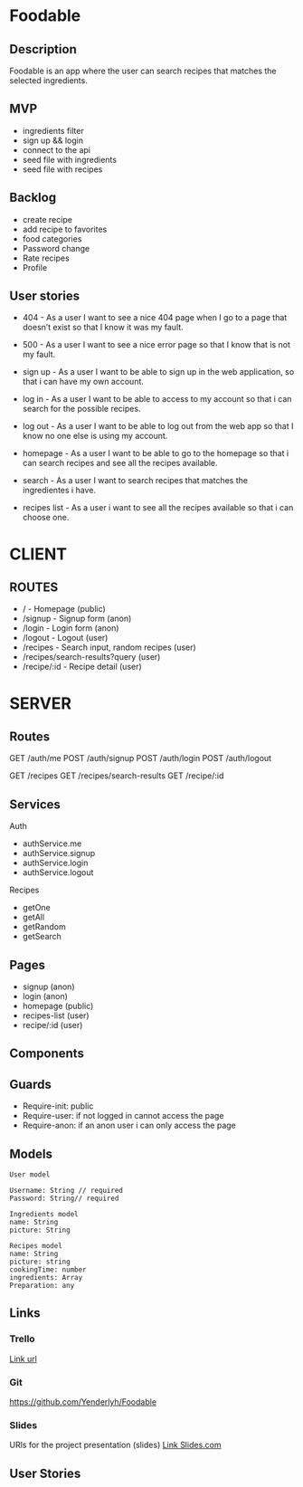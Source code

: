 

# Foodable

## Description
 Foodable is an app where the user can search recipes that matches the selected ingredients.


## MVP
- ingredients filter
- sign up && login
- connect to the api 
- seed file  with ingredients
- seed file  with recipes


## Backlog
- create recipe
- add recipe to favorites
- food categories
- Password change
- Rate recipes
- Profile

## User stories
- 404 - As a user I want to see a nice 404 page when I go to a page that doesn’t exist so that I know it was my fault.

- 500 - As a user I want to see a nice error page so that I know that is not my fault.

- sign up - As a user I want to be able to sign up in the web application, so that i can have my own account.

- log in - As a user I want to be able to access to my account so that i can search for the possible recipes.

- log out - As a user I want to be able to log out from the web app so that I know no one else is using my account.

- homepage - As a user I want to be able to go to the homepage so that i can search recipes and see all the recipes available.

- search - As a user I want to search recipes that matches the ingredientes i have.

- recipes list - As a user i want to see all the recipes available so that i can choose one.

# CLIENT

## ROUTES 

- / - Homepage (public)
- /signup - Signup form (anon)
- /login - Login form (anon)
- /logout - Logout (user)
- /recipes - Search input, random recipes (user)
- /recipes/search-results?query (user)
- /recipe/:id - Recipe detail (user)


# SERVER

## Routes
GET /auth/me
POST /auth/signup 
POST /auth/login 
POST /auth/logout 

GET /recipes
GET /recipes/search-results
GET /recipe/:id

## Services
Auth
- authService.me
- authService.signup 
- authService.login 
- authService.logout 


Recipes
  - getOne
  - getAll
  - getRandom
  - getSearch

## Pages
  - signup (anon)
  - login (anon)
  - homepage (public)
  - recipes-list (user)
  - recipe/:id (user)

## Components

## Guards
- Require-init: public
- Require-user: if not logged in cannot access the page
- Require-anon: if an anon user i can only access the page

## Models
```
User model 

Username: String // required
Password: String// required

Ingredients model 
name: String
picture: String

Recipes model
name: String
picture: string
cookingTime: number
ingredients: Array
Preparation: any

```

## Links


### Trello
[Link url](https://trello.com)


### Git
https://github.com/Yenderlyh/Foodable

### Slides
URls for the project presentation (slides)
[Link Slides.com](http://slides.com)
## User Stories
